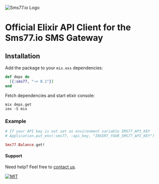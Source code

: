 ![Sms77.io Logo](https://www.sms77.io/wp-content/uploads/2019/07/sms77-Logo-400x79.png "Sms77.io Logo")

# Official Elixir API Client for the Sms77.io SMS Gateway

## Installation

Add the package to your `mix.exs` dependencies:

```elixir
def deps do
  [{:sms77, "~> 0.1"}]
end
```

Fetch dependencies and start elixir console:

```console
mix deps.get
iex -S mix
```

### Example

```elixir
# If your API key is not set as environment variable SMS77_API_KEY
# Application.put_env(:sms77, :api_key, "INSERT_YOUR_SMS77_API_KEY")

Sms77.Balance.get!
```

#### Support

Need help? Feel free to [contact us](https://www.sms77.io/en/company/contact/).

[![MIT](https://img.shields.io/badge/License-MIT-teal.svg)](./LICENSE)